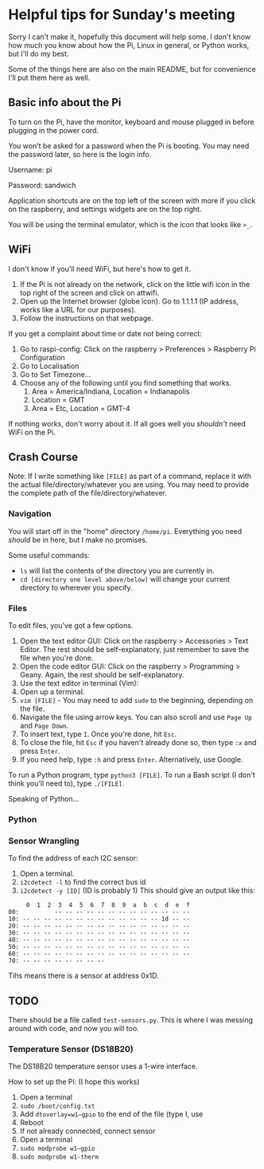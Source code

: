 # Helpful tips for Sunday's meeting

Sorry I can't make it, hopefully this document will help some. I don't know how much you know about how the Pi, Linux in general, or Python works, but I'll do my best.

Some of the things here are also on the main README, but for convenience I'll put them here as well.

## Basic info about the Pi

To turn on the Pi, have the monitor, keyboard and mouse plugged in before plugging in the power cord.

You won't be asked for a password when the Pi is booting. You may need the password later, so here is the login info.

Username: pi

Password: sandwich

Application shortcuts are on the top left of the screen with more if you click on the raspberry, and settings widgets are on the top right.

You will be using the terminal emulator, which is the icon that looks like `>_`.

## WiFi

I don't know if you'll need WiFi, but here's how to get it.

1. If the Pi is not already on the network, click on the little wifi icon in the top right of the screen and click on attwifi.
2. Open up the Internet browser (globe icon). Go to 1.1.1.1 (IP address, works like a URL for our purposes).
3. Follow the instructions on that webpage.

If you get a complaint about time or date not being correct:

1. Go to raspi-config: Click on the raspberry > Preferences > Raspberry Pi Configuration
2. Go to Localisation
3. Go to Set Timezone...
4. Choose any of the following until you find something that works.
   1. Area = America/Indiana, Location = Indianapolis
   2. Location = GMT
   3. Area = Etc, Location = GMT-4
   
If nothing works, don't worry about it. If all goes well you *shouldn't* need WiFi on the Pi.

## Crash Course

Note: If I write something like `[FILE]` as part of a command, replace it with the actual file/directory/whatever you are using. You may need to provide the complete path of the file/directory/whatever.

### Navigation

You will start off in the "home" directory `/home/pi`. Everything you need *should* be in here, but I make no promises.

Some useful commands:
 * `ls` will list the contents of the directory you are currently in.
 * `cd [directory one level above/below]` will change your current directory to wherever you specify.

### Files

To edit files, you've got a few options.

1. Open the text editor GUI: Click on the raspberry > Accessories > Text Editor. The rest should be self-explanatory, just remember to save the file when you're done.
2. Open the code editor GUI: Click on the raspberry > Programming > Geany. Again, the rest should be self-explanatory.
3. Use the text editor in terminal (Vim):
  1. Open up a terminal.
  2. `vim [FILE]` - You may need to add `sudo` to the beginning, depending on the file.
  3. Navigate the file using arrow keys. You can also scroll and use `Page Up` and `Page Down`.
  4. To insert text, type `I`. Once you're done, hit `Esc`.
  5. To close the file, hit `Esc` if you haven't already done so, then type `:x` and press `Enter`.
  6. If you need help, type `:h` and press `Enter`. Alternatively, use Google.
  
To run a Python program, type `python3 [FILE]`. To run a Bash script (I don't think you'll need to), type `./[FILE]`.

Speaking of Python...

### Python

### Sensor Wrangling

To find the address of each I2C sensor:

1. Open a terminal.
2. `i2cdetect -l` to find the correct bus id
3. `i2cdetect -y [ID]` (ID is probably 1)
This should give an output like this:
```
     0  1  2  3  4  5  6  7  8  9  a  b  c  d  e  f
00:          -- -- -- -- -- -- -- -- -- -- -- -- -- 
10: -- -- -- -- -- -- -- -- -- -- -- -- -- 1d -- -- 
20: -- -- -- -- -- -- -- -- -- -- -- -- -- -- -- -- 
30: -- -- -- -- -- -- -- -- -- -- -- -- -- -- -- -- 
40: -- -- -- -- -- -- -- -- -- -- -- -- -- -- -- -- 
50: -- -- -- -- -- -- -- -- -- -- -- -- -- -- -- -- 
60: -- -- -- -- -- -- -- -- -- -- -- -- -- -- -- -- 
70: -- -- -- -- -- -- -- --
```
Tihs means there is a sensor at address 0x1D.

## TODO

There should be a file called `test-sensors.py`. This is where I was messing around with code, and now you will too. 

### Temperature Sensor (DS18B20)

The DS18B20 temperature sensor uses a 1-wire interface.

How to set up the Pi: (I hope this works)

1. Open a terminal
2. `sudo /boot/config.txt`
3. Add `dtoverlay=w1–gpio` to the end of the file (type I, use 
4. Reboot
5. If not already connected, connect sensor
6. Open a terminal
7. `sudo modprobe w1–gpio`
8. `sudo modprobe w1-therm`
